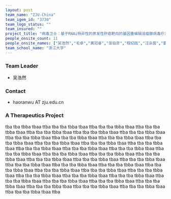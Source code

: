```yaml
---
layout: post
team_name: "ZJU-China"
team_igem_id: "3730"
team_logo_status: ""
team_insured: ""
project_title: "病毒卫士：基于RNAi特异性的原发性肝癌靶向的基因重编辑溶瘤腺病毒疗法"
people_onsite_count: 11
people_onsite_names: ["吴浩然","毛卓","黄冠睿","张伯彦","程纪瓯","汪泳茵","雷江楚","胡泷双","汪奕晨","陈项境","黄余飞"]
team_school_name: "浙江大学"
---
```



### Team Leader
* 吴浩然

### Contact
* haoranwu AT zju.edu.cn

### A Therapeutics Project

tba tba tbba tbaa ttba tba tba tbba tbaa ttba tba tba tbba tbaa ttba tba tba tbba tbaa ttba tba tba tbba tbaa ttba tba tba tbba tbaa ttba tba tba tbba tbaa ttba tba tba tbba tbaa ttba tba tba tbba tbaa ttba tba tba tbba tbaa ttba tba tba tbba tbaa ttba tba tba tbba tbaa ttba tba tba tbba tbaa ttba tba tba tbba tbaa ttba tba tba tbba tbaa ttba tba tba tbba tbaa ttba tba tba tbba tbaa ttba tba tba tbba tbaa ttba tba tba tbba tbaa ttba tba tba tbba tbaa ttba tba tba tbba tbaa ttba tba tba tbba tbaa ttba tba tba tbba tbaa ttba tba tba tbba tbaa ttba tba tba tbba tbaa ttba tba tba tbba tbaa ttba tba tba tbba tbaa ttba tba tba tbba tbaa ttba tba tba tbba tbaa ttba tba tba tbba tbaa ttba tba tba tbba tbaa ttba tba tba tbba tbaa ttba tba tba tbba tbaa ttba tba tba tbba tbaa ttba tba tba tbba tbaa ttba tba tba tbba tbaa ttba tba tba tbba tbaa ttba tba tba tbba tbaa ttba tba tba tbba tbaa ttba tba tba tbba tbaa ttba tba tba tbba tbaa ttba tba tba tbba tbaa ttba 
